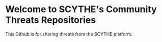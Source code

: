 # Welcome to SCYTHE's Community Threats Repositories
This Github is for sharing threats from the SCYTHE platform. 

